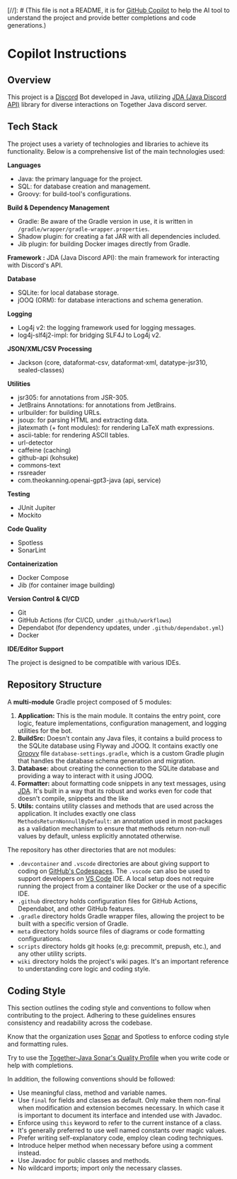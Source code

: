 [//]: # (This file is not a README, it is for [GitHub Copilot](https://docs.github.com/en/copilot/how-tos/configure-custom-instructions/add-repository-instructions) to help the AI tool to understand the project and provide better completions and code generations.)

# Copilot Instructions

## Overview
This project is a [Discord](https://discord.com/) Bot developed in Java, utilizing [JDA (Java Discord API)](https://jda.wiki/introduction/jda/) library for diverse interactions on Together Java discord server.

## Tech Stack

The project uses a variety of technologies and libraries to achieve its functionality. Below is a comprehensive list of the main technologies used:

**Languages** 
- Java: the primary language for the project.
- SQL: for database creation and management.
- Groovy: for build-tool's configurations.

**Build & Dependency Management**
- Gradle: Be aware of the Gradle version in use, it is written in `/gradle/wrapper/gradle-wrapper.properties`.
- Shadow plugin: for creating a fat JAR with all dependencies included.
- Jib plugin: for building Docker images directly from Gradle.

**Framework :** JDA (Java Discord API): the main framework for interacting with Discord's API.

**Database**
- SQLite: for local database storage.
- jOOQ (ORM): for database interactions and schema generation.

**Logging**
- Log4j v2: the logging framework used for logging messages.
- log4j-slf4j2-impl: for bridging SLF4J to Log4j v2.

**JSON/XML/CSV Processing**
- Jackson (core, dataformat-csv, dataformat-xml, datatype-jsr310, sealed-classes)

**Utilities**
- jsr305: for annotations from JSR-305.
- JetBrains Annotations: for annotations from JetBrains.
- urlbuilder: for building URLs.
- jsoup: for parsing HTML and extracting data.
- jlatexmath (+ font modules): for rendering LaTeX math expressions.
- ascii-table: for rendering ASCII tables.
- url-detector
- caffeine (caching)
- github-api (kohsuke)
- commons-text
- rssreader
- com.theokanning.openai-gpt3-java (api, service)

**Testing**
- JUnit Jupiter
- Mockito

**Code Quality**
- Spotless
- SonarLint

**Containerization**
- Docker Compose
- Jib (for container image building)

**Version Control & CI/CD**
- Git
- GitHub Actions (for CI/CD, under `.github/workflows`)
- Dependabot (for dependency updates, under `.github/dependabot.yml`)
- Docker

**IDE/Editor Support**

The project is designed to be compatible with various IDEs.

## Repository Structure

A **multi-module** Gradle project composed of 5 modules:

1. **Application:** This is the main module. It contains the entry point, core logic, feature implementations, configuration management, and logging utilities for the bot.
2. **BuildSrc:** Doesn't contain any Java files, it contains a build process to the SQLite database using Flyway and JOOQ. It contains exactly one [Groovy](https://groovy-lang.org/) file `database-settings.gradle`, which is a custom Gradle plugin that handles the database schema generation and migration.
3. **Database:** about creating the connection to the SQLite database and providing a way to interact with it using JOOQ.
4. **Formatter:** about formatting code snippets in any text messages, using [JDA](https://github.com/discord-jda/JDA?tab=readme-ov-file#jda-java-discord-api). It's built in a way that its robust and works even for code that doesn't compile, snippets and the like
5. **Utils:** contains utility classes and methods that are used across the application. It includes exactly one class `MethodsReturnNonnullByDefault`: an annotation used in most packages as a validation mechanism to ensure that methods return non-null values by default, unless explicitly annotated otherwise.

The repository has other directories that are not modules:

- `.devcontainer` and `.vscode` directories are about giving support to coding on [GitHub's Codespaces](https://github.com/features/codespaces). The `.vscode` can also be used to support developers on [VS Code](https://code.visualstudio.com/) IDE. A local setup does not require running the project from a container like Docker or the use of a specific IDE.
- `.github` directory holds configuration files for GitHub Actions, Dependabot, and other GitHub features.
- `.gradle` directory holds Gradle wrapper files, allowing the project to be built with a specific version of Gradle.
- `meta` directory holds source files of diagrams or code formatting configurations.
- `scripts` directory holds git hooks (e,g: precommit, prepush, etc.),  and any other utility scripts.
- `wiki` directory holds the project's wiki pages. It's an important reference to understanding core logic and coding style.

## Coding Style

This section outlines the coding style and conventions to follow when contributing to the project. Adhering to these guidelines ensures consistency and readability across the codebase.

Know that the organization uses [Sonar](https://sonarcloud.io/project/overview?id=Together-Java_TJ-Bot) and Spotless to enforce coding style and formatting rules. 

Try to use the [Together-Java Sonar's Quality Profile](https://sonarcloud.io/organizations/togetherjava/quality_profiles) when you write code or help with completions.

In addition, the following conventions should be followed:
- Use meaningful class, method and variable names.
- Use `final` for fields and classes as default. Only make them non-final when modification and extension becomes necessary. In which case it is important to document its interface and intended use with Javadoc.
- Enforce using `this` keyword to refer to the current instance of a class.
- It's generally preferred to use well named constants over magic values.
- Prefer writing self-explanatory code, employ clean coding techniques. 
- Introduce helper method when necessary before using a comment instead.
- Use Javadoc for public classes and methods.
- No wildcard imports; import only the necessary classes.
